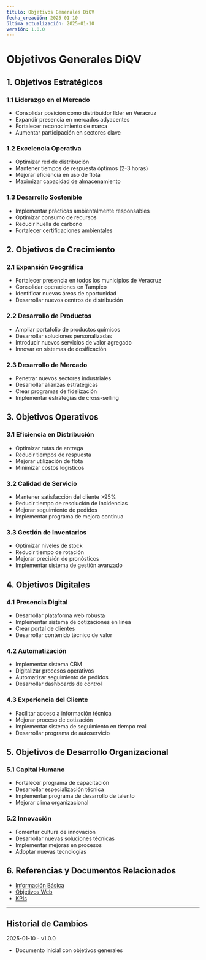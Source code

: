 ```yaml
---
título: Objetivos Generales DiQV
fecha_creación: 2025-01-10
última_actualización: 2025-01-10
versión: 1.0.0
---
```


# Objetivos Generales DiQV

## 1. Objetivos Estratégicos

### 1.1 Liderazgo en el Mercado
- Consolidar posición como distribuidor líder en Veracruz
- Expandir presencia en mercados adyacentes
- Fortalecer reconocimiento de marca
- Aumentar participación en sectores clave

### 1.2 Excelencia Operativa
- Optimizar red de distribución
- Mantener tiempos de respuesta óptimos (2-3 horas)
- Mejorar eficiencia en uso de flota
- Maximizar capacidad de almacenamiento

### 1.3 Desarrollo Sostenible
- Implementar prácticas ambientalmente responsables
- Optimizar consumo de recursos
- Reducir huella de carbono
- Fortalecer certificaciones ambientales

## 2. Objetivos de Crecimiento

### 2.1 Expansión Geográfica
- Fortalecer presencia en todos los municipios de Veracruz
- Consolidar operaciones en Tampico
- Identificar nuevas áreas de oportunidad
- Desarrollar nuevos centros de distribución

### 2.2 Desarrollo de Productos
- Ampliar portafolio de productos químicos
- Desarrollar soluciones personalizadas
- Introducir nuevos servicios de valor agregado
- Innovar en sistemas de dosificación

### 2.3 Desarrollo de Mercado
- Penetrar nuevos sectores industriales
- Desarrollar alianzas estratégicas
- Crear programas de fidelización
- Implementar estrategias de cross-selling

## 3. Objetivos Operativos

### 3.1 Eficiencia en Distribución
- Optimizar rutas de entrega
- Reducir tiempos de respuesta
- Mejorar utilización de flota
- Minimizar costos logísticos

### 3.2 Calidad de Servicio
- Mantener satisfacción del cliente >95%
- Reducir tiempo de resolución de incidencias
- Mejorar seguimiento de pedidos
- Implementar programa de mejora continua

### 3.3 Gestión de Inventarios
- Optimizar niveles de stock
- Reducir tiempo de rotación
- Mejorar precisión de pronósticos
- Implementar sistema de gestión avanzado

## 4. Objetivos Digitales

### 4.1 Presencia Digital
- Desarrollar plataforma web robusta
- Implementar sistema de cotizaciones en línea
- Crear portal de clientes
- Desarrollar contenido técnico de valor

### 4.2 Automatización
- Implementar sistema CRM
- Digitalizar procesos operativos
- Automatizar seguimiento de pedidos
- Desarrollar dashboards de control

### 4.3 Experiencia del Cliente
- Facilitar acceso a información técnica
- Mejorar proceso de cotización
- Implementar sistema de seguimiento en tiempo real
- Desarrollar programa de autoservicio

## 5. Objetivos de Desarrollo Organizacional

### 5.1 Capital Humano
- Fortalecer programa de capacitación
- Desarrollar especialización técnica
- Implementar programa de desarrollo de talento
- Mejorar clima organizacional

### 5.2 Innovación
- Fomentar cultura de innovación
- Desarrollar nuevas soluciones técnicas
- Implementar mejoras en procesos
- Adoptar nuevas tecnologías

## 6. Referencias y Documentos Relacionados
- [Información Básica](../01_datos_generales/01_informacion_basica.md)
- [Objetivos Web](02_objetivos_web.md)
- [KPIs](03_indicadores_desempeno.md)

---
## Historial de Cambios
2025-01-10 - v1.0.0
- Documento inicial con objetivos generales